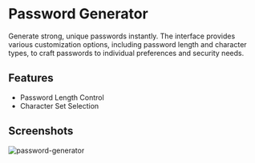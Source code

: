 # Password Generator

Generate strong, unique passwords instantly. The interface provides various customization options, including password length and character types, to craft passwords to individual preferences and security needs.

## Features

- Password Length Control
- Character Set Selection

## Screenshots

![password-generator](https://github.com/LuisCabantac/password-generator/assets/151472373/35da3f91-4cad-45ab-ba0b-160871caa333)
